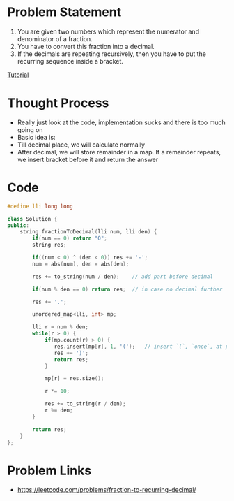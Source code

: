# Problem Statement
1. You are given two numbers which represent the numerator and denominator of a fraction.
2. You have to convert this fraction into a decimal.
3. If the decimals are repeating recursively, then you have to put the recurring sequence inside a bracket.

[Tutorial](https://www.youtube.com/watch?v=2cRS9dNa780&list=PL-Jc9J83PIiEp9DKNiaQyjuDeg3XSoVMR&index=39)

# Thought Process
- Really just look at the code, implementation sucks and there is too much going on
- Basic idea is:
- Till decimal place, we will calculate normally
- After decimal, we will store remainder in a map. If a remainder repeats, we insert bracket before it and return the answer


# Code
```cpp
#define lli long long

class Solution {
public:
    string fractionToDecimal(lli num, lli den) {
        if(num == 0) return "0";
        string res;

        if((num < 0) ^ (den < 0)) res += '-';
        num = abs(num), den = abs(den);

        res += to_string(num / den);    // add part before decimal

        if(num % den == 0) return res;  // in case no decimal further

        res += '.';

        unordered_map<lli, int> mp;

        lli r = num % den;
        while(r > 0) {
            if(mp.count(r) > 0) {
               res.insert(mp[r], 1, '(');   // insert `(`, `once`, at position `mp[r]`
               res += ')';
               return res;
            }

            mp[r] = res.size();

            r *= 10;

            res += to_string(r / den);
            r %= den;
        }

        return res;
    }
};
```

# Problem Links
- https://leetcode.com/problems/fraction-to-recurring-decimal/
